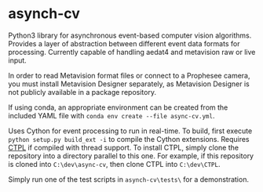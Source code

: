 # asynch-cv
Python3 library for asynchronous event-based computer vision algorithms. Provides a layer of abstraction between different event data formats for processing. Currently capable of handling aedat4 and metavision raw or live input.

In order to read Metavision format files or connect to a Prophesee camera, you must install Metavision Designer separately, as Metavision Designer is not publicly available in a package repository.

If using conda, an appropriate environment can be created from the included YAML file with `conda env create --file async-cv.yml`.

Uses Cython for event processing to run in real-time. To build, first execute `python setup.py build_ext -i` to compile the Cython extensions. Requires [CTPL](https://github.com/vit-vit/CTPL) if compiled with thread support. To install CTPL, simply clone the repository into a directory parallel to this one. For example, if this repository is cloned into `C:\dev\async-cv`, then clone CTPL into `C:\dev\CTPL`.

Simply run one of the test scripts in `asynch-cv\tests\` for a demonstration.  
